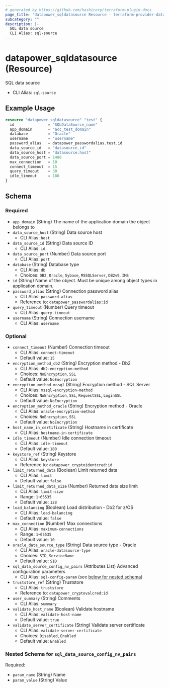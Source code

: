 ```yaml
---
# generated by https://github.com/hashicorp/terraform-plugin-docs
page_title: "datapower_sqldatasource Resource - terraform-provider-datapower"
subcategory: ""
description: |-
  SQL data source
  CLI Alias: sql-source
---
```


# datapower_sqldatasource (Resource)

SQL data source
  - CLI Alias: `sql-source`

## Example Usage

```terraform
resource "datapower_sqldatasource" "test" {
  id               = "SQLDataSource_name"
  app_domain       = "acc_test_domain"
  database         = "Oracle"
  username         = "username"
  password_alias   = datapower_passwordalias.test.id
  data_source_id   = "datasource_id"
  data_source_host = "datasource.host"
  data_source_port = 1488
  max_connection   = 10
  connect_timeout  = 15
  query_timeout    = 30
  idle_timeout     = 180
}
```

<!-- schema generated by tfplugindocs -->
## Schema

### Required

- `app_domain` (String) The name of the application domain the object belongs to
- `data_source_host` (String) Data source host
  - CLI Alias: `host`
- `data_source_id` (String) Data source ID
  - CLI Alias: `id`
- `data_source_port` (Number) Data source port
  - CLI Alias: `port`
- `database` (String) Database type
  - CLI Alias: `db`
  - Choices: `DB2`, `Oracle`, `Sybase`, `MSSQLServer`, `DB2v9`, `IMS`
- `id` (String) Name of the object. Must be unique among object types in application domain.
- `password_alias` (String) Connection password alias
  - CLI Alias: `password-alias`
  - Reference to: `datapower_passwordalias:id`
- `query_timeout` (Number) Query timeout
  - CLI Alias: `query-timeout`
- `username` (String) Connection username
  - CLI Alias: `username`

### Optional

- `connect_timeout` (Number) Connection timeout
  - CLI Alias: `connect-timeout`
  - Default value: `15`
- `encryption_method_db2` (String) Encryption method - Db2
  - CLI Alias: `db2-encryption-method`
  - Choices: `NoEncryption`, `SSL`
  - Default value: `NoEncryption`
- `encryption_method_mssql` (String) Encryption method - SQL Server
  - CLI Alias: `mssql-encryption-method`
  - Choices: `NoEncryption`, `SSL`, `RequestSSL`, `LoginSSL`
  - Default value: `NoEncryption`
- `encryption_method_oracle` (String) Encryption method - Oracle
  - CLI Alias: `oracle-encryption-method`
  - Choices: `NoEncryption`, `SSL`
  - Default value: `NoEncryption`
- `host_name_in_certificate` (String) Hostname in certificate
  - CLI Alias: `hostname-in-certificate`
- `idle_timeout` (Number) Idle connection timeout
  - CLI Alias: `idle-timeout`
  - Default value: `180`
- `keystore_ref` (String) Keystore
  - CLI Alias: `keystore`
  - Reference to: `datapower_cryptoidentcred:id`
- `limit_returned_data` (Boolean) Limit returned data
  - CLI Alias: `limit`
  - Default value: `false`
- `limit_returned_data_size` (Number) Returned data size limit
  - CLI Alias: `limit-size`
  - Range: `1`-`65535`
  - Default value: `128`
- `load_balancing` (Boolean) Load distribution - Db2 for z/OS
  - CLI Alias: `load-balancing`
  - Default value: `false`
- `max_connection` (Number) Max connections
  - CLI Alias: `maximum-connections`
  - Range: `1`-`65535`
  - Default value: `10`
- `oracle_data_source_type` (String) Data source type - Oracle
  - CLI Alias: `oracle-datasource-type`
  - Choices: `SID`, `ServiceName`
  - Default value: `SID`
- `sql_data_source_config_nv_pairs` (Attributes List) Advanced configuration parameters
  - CLI Alias: `sql-config-param` (see [below for nested schema](#nestedatt--sql_data_source_config_nv_pairs))
- `truststore_ref` (String) Truststore
  - CLI Alias: `truststore`
  - Reference to: `datapower_cryptovalcred:id`
- `user_summary` (String) Comments
  - CLI Alias: `summary`
- `validate_host_name` (Boolean) Validate hostname
  - CLI Alias: `validate-host-name`
  - Default value: `true`
- `validate_server_certificate` (String) Validate server certificate
  - CLI Alias: `validate-server-certificate`
  - Choices: `Disabled`, `Enabled`
  - Default value: `Enabled`

<a id="nestedatt--sql_data_source_config_nv_pairs"></a>
### Nested Schema for `sql_data_source_config_nv_pairs`

Required:

- `param_name` (String) Name
- `param_value` (String) Value
